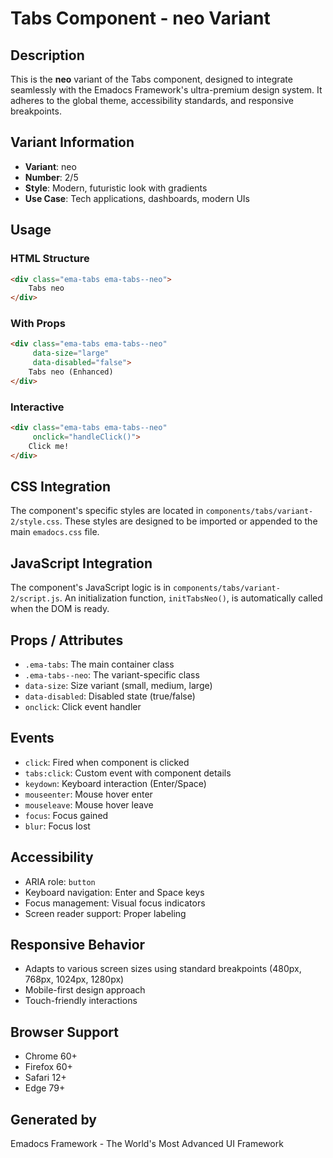 # Tabs Component - neo Variant

## Description
This is the **neo** variant of the Tabs component, designed to integrate seamlessly with the Emadocs Framework's ultra-premium design system. It adheres to the global theme, accessibility standards, and responsive breakpoints.

## Variant Information
- **Variant**: neo
- **Number**: 2/5
- **Style**: Modern, futuristic look with gradients
- **Use Case**: Tech applications, dashboards, modern UIs

## Usage

### HTML Structure
```html
<div class="ema-tabs ema-tabs--neo">
    Tabs neo
</div>
```

### With Props
```html
<div class="ema-tabs ema-tabs--neo" 
     data-size="large" 
     data-disabled="false">
    Tabs neo (Enhanced)
</div>
```

### Interactive
```html
<div class="ema-tabs ema-tabs--neo" 
     onclick="handleClick()">
    Click me!
</div>
```

## CSS Integration
The component's specific styles are located in `components/tabs/variant-2/style.css`. These styles are designed to be imported or appended to the main `emadocs.css` file.

## JavaScript Integration
The component's JavaScript logic is in `components/tabs/variant-2/script.js`. An initialization function, `initTabsNeo()`, is automatically called when the DOM is ready.

## Props / Attributes
- `.ema-tabs`: The main container class
- `.ema-tabs--neo`: The variant-specific class
- `data-size`: Size variant (small, medium, large)
- `data-disabled`: Disabled state (true/false)
- `onclick`: Click event handler

## Events
- `click`: Fired when component is clicked
- `tabs:click`: Custom event with component details
- `keydown`: Keyboard interaction (Enter/Space)
- `mouseenter`: Mouse hover enter
- `mouseleave`: Mouse hover leave
- `focus`: Focus gained
- `blur`: Focus lost

## Accessibility
- ARIA role: `button`
- Keyboard navigation: Enter and Space keys
- Focus management: Visual focus indicators
- Screen reader support: Proper labeling

## Responsive Behavior
- Adapts to various screen sizes using standard breakpoints (480px, 768px, 1024px, 1280px)
- Mobile-first design approach
- Touch-friendly interactions

## Browser Support
- Chrome 60+
- Firefox 60+
- Safari 12+
- Edge 79+

## Generated by
Emadocs Framework - The World's Most Advanced UI Framework
